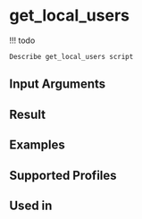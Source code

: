 

# get_local_users

<!-- prettier-ignore -->
!!! todo

    Describe get_local_users script

Input Arguments
---------------

Result
------

Examples
--------

Supported Profiles
------------------

Used in
-------

